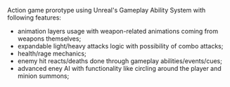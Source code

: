 Action game prorotype using Unreal's Gameplay Ability System with following features:

- animation layers usage with weapon-related animations coming from weapons themselves;
- expandable light/heavy attacks logic with possibility of combo attacks;
- health/rage mechanics;
- enemy hit reacts/deaths done through gameplay abilities/events/cues;
- advanced eney AI with functionality like circling around the player and minion summons;
